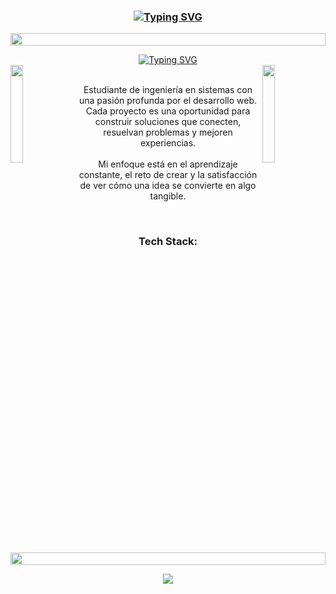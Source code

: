 <!--Title-->
<h3 align="center">
<a href="https://git.io/typing-svg"><img src="https://readme-typing-svg.herokuapp.com?font=Lucida+sans&size=40&duration=3000&pause=1000&color=FAC0D5&center=true&multiline=true&width=610&height=70&lines=%C2%A1Welcome+to+my+GitHub+profile!" alt="Typing SVG" /></a>
</h3>

<img src="https://i.imgur.com/dBaSKWF.gif" height="20" width="100%"> <!--Línea-->

<!--Subtitle-->
<div align="center">
<a href="https://git.io/typing-svg"><img src="https://readme-typing-svg.herokuapp.com?font=Lucida+sans&size=30&duration=3000&pause=1000&color=FF6B9D&center=true&multiline=true&width=680&height=80&lines=Soy+Huendy;Constructora+de+soluciones+tecnol%C3%B3gicas" alt="Typing SVG" /></a>
</div>

<div>
  <img align="right" src="https://i.gifer.com/ZOHV.gif" width="20%">
  <img align="left" src="https://i.gifer.com/ZOHV.gif" width="20%" >
</div>

  <!--Párrafos -->
<div align="center">
    <p>
    <br> Estudiante de ingeniería en sistemas con una pasión profunda por el desarrollo web. Cada proyecto es una
    oportunidad para construir soluciones que conecten, resuelvan problemas y mejoren experiencias.
   <br> <br> Mi enfoque está en el aprendizaje constante, el reto de crear y la satisfacción de ver cómo una idea se
    convierte en algo tangible.
</p>
  </div>
  
<!-- Tech Stack -->
<br>
<div align="center">
  <h3> Tech Stack: </h3>
  
  <img src="https://i.imgur.com/dBaSKWF.gif" height="20" width="100%"> <!--Línea-->
  
<img src="https://skillicons.dev/icons?i=html,css,js,cs,php,bootstrap,laravel,mysql,vscode,git,github,markdown">
</div>


